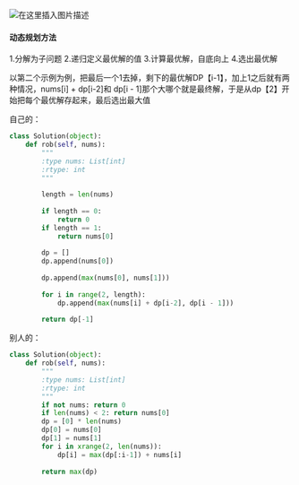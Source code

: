 ﻿![在这里插入图片描述](https://img-blog.csdnimg.cn/20190403103830826.png?x-oss-process=image/watermark,type_ZmFuZ3poZW5naGVpdGk,shadow_10,text_aHR0cHM6Ly9ibG9nLmNzZG4ubmV0L2phY2tpZV9vMm8y,size_16,color_FFFFFF,t_70)

#### 动态规划方法
1.分解为子问题
2.递归定义最优解的值
3.计算最优解，自底向上
4.选出最优解

以第二个示例为例，把最后一个1去掉，剩下的最优解DP【i-1】，加上1之后就有两种情况，nums[i] + dp[i-2]和 dp[i - 1]那个大哪个就是最终解，于是从dp【2】开始把每个最优解存起来，最后选出最大值

自己的：
```python
class Solution(object):
    def rob(self, nums):
        """
        :type nums: List[int]
        :rtype: int
        """
        
        length = len(nums)
        
        if length == 0:
            return 0
        if length == 1:
            return nums[0]
        
        dp = []
        dp.append(nums[0])
        
        dp.append(max(nums[0], nums[1]))
        
        for i in range(2, length):
            dp.append(max(nums[i] + dp[i-2], dp[i - 1]))
            
        return dp[-1]
```
别人的：

```python
class Solution(object):
    def rob(self, nums):
        """
        :type nums: List[int]
        :rtype: int
        """
        if not nums: return 0
        if len(nums) < 2: return nums[0]
        dp = [0] * len(nums)
        dp[0] = nums[0]
        dp[1] = nums[1]
        for i in xrange(2, len(nums)):
            dp[i] = max(dp[:i-1]) + nums[i]
        
        return max(dp)
```

